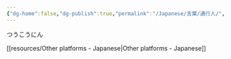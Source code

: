 ```yaml
---
{"dg-home":false,"dg-publish":true,"permalink":"/Japanese/言葉/通行人/","dgPassFrontmatter":true}
---
```



つうこうにん

[[resources/Other platforms - Japanese\|Other platforms - Japanese]]